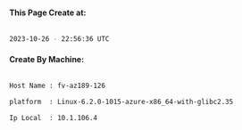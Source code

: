 
   
#### This Page Create at:

```bash

2023-10-26 - 22:56:36 UTC

```

#### Create By Machine:

```bash

Host Name : fv-az189-126

platform  : Linux-6.2.0-1015-azure-x86_64-with-glibc2.35

Ip Local  : 10.1.106.4

```

